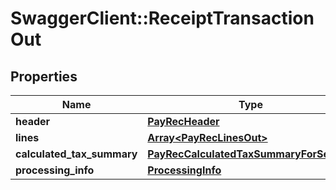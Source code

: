 # SwaggerClient::ReceiptTransactionOut

## Properties
Name | Type | Description | Notes
------------ | ------------- | ------------- | -------------
**header** | [**PayRecHeader**](PayRecHeader.md) |  | 
**lines** | [**Array&lt;PayRecLinesOut&gt;**](PayRecLinesOut.md) |  | 
**calculated_tax_summary** | [**PayRecCalculatedTaxSummaryForService**](PayRecCalculatedTaxSummaryForService.md) |  | 
**processing_info** | [**ProcessingInfo**](ProcessingInfo.md) |  | 


